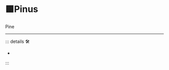 # 🟩<ekos>Pinus</ekos>

Pine

---

<!-- =================================================== -->
<!-- =================================================== -->
<!-- =================================================== -->
<!-- =================================================== -->
<!-- =================================================== -->
::: details 🛠

-

:::
